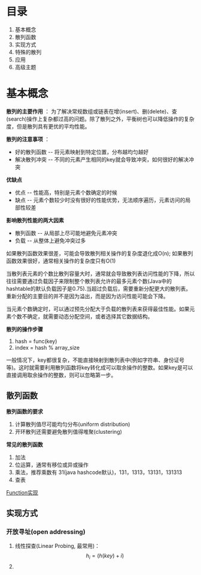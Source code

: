 # 目录
1. 基本概念
2. 散列函数
3. 实现方式
4. 特殊的散列
5. 应用
6. 高级主题

# 基本概念
**散列的主要作用** ： 为了解决常规数组或链表在增(insert)、删(delete)、查(search)操作上复杂都过高的问题。除了散列之外，平衡树也可以降低操作的复杂度，但是散列具有更优的平均性能。

**散列的注意事项** ： 
 - 好的散列函数 -- 将元素映射到特定位置，分布越均匀越好
 - 解决散列冲突 -- 不同的元素产生相同的key就会导致冲突，如何很好的解决冲突

**优缺点**
 - 优点 -- 性能高，特别是元素个数确定的时候
 - 缺点 -- 元素个数较少时没有很好的性能优势，无法顺序遍历，元素访问的局部性较差

**影响散列性能的两大因素** 
 - 散列函数 -- 从局部上尽可能地避免元素冲突
 - 负载 -- 从整体上避免冲突过多

如果散列函数效果很差，可能会导致散列相关操作的复杂度退化成O(n); 如果散列函数效果很好，通常相关操作的复杂度只有O(1)

当散列表元素的个数比散列容量大时，通常就会导致散列表访问性能的下降，所以往往需要通过负载因子来限制整个散列表允许的最多元素个数(Java中的hashtable的默认负载因子是0.75).当超过负载后，需要重新分配更大的散列表。重新分配的主要目的并不是因为溢出，而是因为访问性能可能会下降。

当元素个数确定时，可以通过预先分配大于负载的散列表来获得最佳性能。如果元素个数不确定，就需要动态分配空间，或者选择其它数据结构。 

**散列的操作步骤**
1. hash = func(key)
2. index = hash % array_size

一般情况下，key都很复杂，不能直接映射到散列表中(例如字符串、身份证号等)。这时就需要利用散列函数将key转化成可以取余操作的整数。如果key是可以直接调用取余操作的整数，则可以忽略第一步。

## 散列函数
**散列函数的要求**
1. 计算散列值尽可能均匀分布(uniform distribution)
2. 开环散列还需要避免散列值得堆聚(clustering)

**常见的散列函数**
1. 加法
2. 位运算，通常有移位或异或操作
3. 乘法，推荐乘数有 31(java hashcode默认)，131，1313，13131，131313
4. 查表

[Function实现](http://www.partow.net/programming/hashfunctions/)

## 实现方式
### 开放寻址(open addressing)
1. 线性探查(Linear Probing, 最常用)：$$h_{i} = (h(key)+i)%m, 0 \leq i \leq m-1$$
2. 
